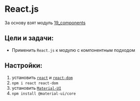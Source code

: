 # React.js
За основу взят модуль [19_components](https://github.com/SetMiller/programming-practice/tree/master/Modules/19_components)

Цели и задачи:
-
* Применить `React.js` к модулю с компонентным подходом

Настройки:
-
1. установить [`react`](https://www.npmjs.com/package/react) и [`react-dom`](https://www.npmjs.com/package/react-dom) 
2. `npm i react react-dom`
3. установить [`Material-UI`](https://material-ui.com/getting-started/installation/)
4. `npm install @material-ui/core`
